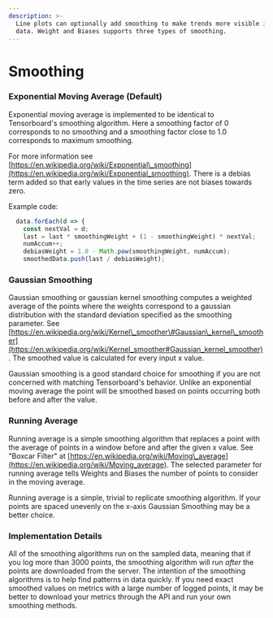 ```yaml
---
description: >-
  Line plots can optionally add smoothing to make trends more visible in noisy
  data. Weight and Biases supports three types of smoothing.
---
```


# Smoothing

### Exponential Moving Average \(Default\)

Exponential moving average is implemented to be identical to Tensorboard's smoothing algorithm. Here a smoothing factor of 0 corresponds to no smoothing and a smoothing factor close to 1.0 corresponds to maximum smoothing.

For more information see [https://en.wikipedia.org/wiki/Exponential\_smoothing](https://en.wikipedia.org/wiki/Exponential_smoothing).  There is a debias term added so that early values in the time series are not biases towards zero.

Example code:

```javascript
  data.forEach(d => {
    const nextVal = d;
    last = last * smoothingWeight + (1 - smoothingWeight) * nextVal;
    numAccum++;
    debiasWeight = 1.0 - Math.pow(smoothingWeight, numAccum);
    smoothedData.push(last / debiasWeight);
```

### Gaussian Smoothing

Gaussian smoothing or gaussian kernel smoothing computes a weighted average of the points where the weights correspond to a gaussian distribution with the standard deviation specified as the smoothing parameter.  See [https://en.wikipedia.org/wiki/Kernel\_smoother\#Gaussian\_kernel\_smoother](https://en.wikipedia.org/wiki/Kernel_smoother#Gaussian_kernel_smoother).  The smoothed value is calculated for every input x value.

Gaussian smoothing is a good standard choice for smoothing if you are not concerned with matching Tensorboard's behavior. Unlike an exponential moving average the point will be smoothed based on points occurring both before and after the value.

### Running Average

Running average is a simple smoothing algorithm that replaces a point with the average of points in a window before and after the given x value. See "Boxcar Filter" at [https://en.wikipedia.org/wiki/Moving\_average](https://en.wikipedia.org/wiki/Moving_average). The selected parameter for running average tells Weights and Biases the number of points to consider in the moving average.

Running average is a simple, trivial to replicate smoothing algorithm. If your points are spaced unevenly on the x-axis Gaussian Smoothing may be a better choice.

### Implementation Details

All of the smoothing algorithms run on the sampled data, meaning that if you log more than 3000 points, the smoothing algorithm will run _after_ the points are downloaded from the server. The intention of the smoothing algorithms is to help find patterns in data quickly. If you need exact smoothed values on metrics with a large number of logged points, it may be better to download your metrics through the API and run your own smoothing methods.

